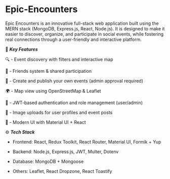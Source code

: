 # Epic-Encounters

Epic Encounters is an innovative full-stack web application built using the MERN stack (MongoDB, Express.js, React, Node.js). It is designed to make it easier to discover, organize, and participate in social events, while fostering real connections through a user-friendly and interactive platform.

🚀 ***Key Features***

🔍 - Event discovery with filters and interactive map

👥 - Friends system & shared participation

📝 - Create and publish your own events (admin approval required)

🌍 - Map view using OpenStreetMap & Leaflet

🔐 - JWT-based authentication and role management (user/admin)

📁 - Image uploads for user profiles and event posts

🎨 - Modern UI with Material UI + React


⚙️ ***Tech Stack***
- Frontend: React, Redux Toolkit, React Router, Material UI, Formik + Yup

- Backend: Node.js, Express.js, JWT, Multer, Dotenv

- Database: MongoDB + Mongoose

- Others: Leaflet, React Dropzone, React Toastify
